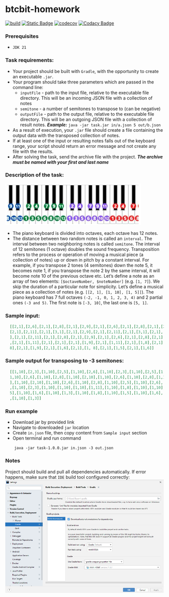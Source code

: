 # btcbit-homework

[![build](https://github.com/ximtech/btcbit-homework/actions/workflows/build.yml/badge.svg)](https://github.com/ximtech/btcbit-homework/actions/workflows/build.yml)
[![Static Badge](https://img.shields.io/badge/Download_JAR-link-blue)](https://file.io/1QyVwNeVtxu5)
[![codecov](https://codecov.io/gh/ximtech/btcbit-homework/graph/badge.svg?token=tVjYuin2QA)](https://codecov.io/gh/ximtech/btcbit-homework)
[![Codacy Badge](https://app.codacy.com/project/badge/Grade/7ac3365a0de14775a13459e37316f8cf)](https://app.codacy.com/gh/ximtech/btcbit-homework/dashboard)

### Prerequisites

- `JDK 21`

### Task requirements:

- Your project should be built with `Gradle`, with the opportunity to create an executable `.jar`.
- Your program should take three parameters which are passed in the command line:
    - `inputFile` - path to the input file, relative to the executable file directory. This will be an incoming JSON file with a collection of notes
    - `semitone` - a number of semitones to transpose to (can be negative)
    - `outputFile` - path to the output file, relative to the executable file directory. This will be an outgoing JSON file with a collection of result notes.
   ***Example:*** `java -jar task.jar in/a.json 5 out/b.json`
- As a result of execution, your `.jar` file should create a file containing the output data
  with the transposed collection of notes.
- If at least one of the input or resulting notes falls out of the keyboard range, your
  script should return an error message and not create any file with the results.
- After solving the task, send the archive file with the project. ***The archive must be named
  with your first and last name***
  
### Description of the task:

![<img width="200" height="200"/>](assets/img.png)

- The piano keyboard is divided into octaves, each octave has 12 notes.
- The distance between two random notes is called an `interval`. The interval between two
  neighboring notes is called `semitone`. The interval of 12 semitones (1 octave) doubles the
  sound frequency. Transposition refers to the process or operation of moving a musical piece
  (a collection of notes) up or down in pitch by a constant interval. For example, if you
  transpose 2 tones (4 semitones) down the note 5, it becomes note 1, if you transpose the
  note 2 by the same interval, it will become note 10 of the previous octave etc.
  Let’s define a note as an array of two elements: `[$octaveNumber, $noteNumber]` (e.g. `[1, 7]`).
  We skip the duration of a particular note for simplicity.
  Let’s define a musical piece as a collection of notes (e.g. `[[2, 1], [1, 10], [1, 5]]`).
  The piano keyboard has 7 full octaves `(-2, -1, 0, 1, 2, 3, 4)` and 2 partial ones `(-3 and 5)`. The
  first note is `[-3, 10]`, the last one is `[5, 1]`.

### Sample input:
```json
  [[2,1],[2,6],[2,1],[2,8],[2,1],[2,9],[2,1],[2,6],[2,1],[2,8],[2,1],[2,9],[2,1],[2,11],[2,1],[2,8],[2,1],[2,9],
  [2,1],[2,11],[2,1],[3,1],[2,1],[2,9],[2,1],[2,11],[2,1],[3,1],[2,1],[3,2],[2,1],[2,11],[2,1],[3,1],[2,1],[2,9
  ],[2,1],[2,11],[2,1],[2,8],[2,1],[2,9],[2,1],[2,6],[2,1],[2,8],[2,1],[2,5],[2,1],[2,6],[2,1],[2,1],[2,1],[2,2]
  ,[2,1],[1,11],[2,1],[2,1],[2,1],[1,9],[2,1],[1,11],[2,1],[1,8],[2,1],[1,9],[2,1],[1,6],[2,1],[1,11],[2,1],[1,
  8],[2,1],[1,9],[2,1],[1,6],[2,1],[1, 8],[2,1],[1,5],[2,1],[1,6]]
```

### Sample output for transposing to -3 semitones:
```json
  [[1,10],[2,3],[1,10],[2,5],[1,10],[2,6],[1,10],[2,3],[1,10],[2,5],[1,10],[2,6],[1,10],[2,8],[1,10],[2,5],[
  1,10],[2,6],[1,10],[2,8],[1,10],[2,10],[1,10],[2,6],[1,10],[2,8],[1,10],[2,10],[1,10],[2,11],[1,10],[2,8
  ],[1,10],[2,10],[1,10],[2,6],[1,10],[2,8],[1,10],[2,5],[1,10],[2,6],[1,10],[2,3],[1,10],[2,5],[1,10],[2,2]
  ,[1,10],[2,3],[1,10],[1,10],[1,10],[1,11],[1,10],[1,8],[1,10],[1,10],[1,10],[1,6],[1,10],[1,8],[1,10],[1,
  5],[1,10],[1,6],[1,10],[1,3],[1,10],[1,8],[1,10],[1,5],[1,10],[1,6],[1,10],[1,3],[1,10],[1,5],[1,10],[1,2]
  ,[1,10],[1,3]]
```

### Run example

- Download jar by provided link
- Navigate to downloaded `jar` location
- Create `in.json` file, then copy content from `Sample input` section
- Open terminal and run command
```text
    java -jar task-1.0.0.jar in.json -3 out.json
```

### Notes

Project should build and pull all dependencies automatically. If error happens, make sure that `IDE` build tool configured correctly:<br/>
![<img width="200" height="200"/>](assets/build-troubleshooting.png)

